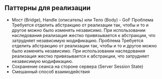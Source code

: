 

## Паттерны для реализации
- Мост (Bridge), Handle (описатель) или Тело (Body) - GoF
    Проблема	Требуется отделить абстракцию от реализации так, чтобы и то и другое можно было изменять независимо. При использовании наследования реализация жестко привязывается к абстракции, что затрудняет независимую модификацию.
    Проблема	Требуется отделить абстракцию от реализации так, чтобы и то и другое можно было изменять независимо. При использовании наследования реализация жестко привязывается к абстракции, что затрудняет независимую модификацию.
- Cохранение сеанса на стороне сервера (Server Session State)
- Смешанный способ взаимодействия